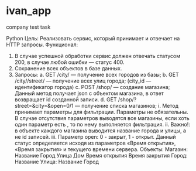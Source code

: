 # ivan_app
company test task 


Python
Цель:
Реализовать сервис, который принимает и отвечает на HTTP запросы.
Функционал:
1. В случае успешной обработки сервис должен отвечать статусом 200, в
случае любой ошибки — статус 400.
2. Сохранение всех объектов в базе данных.
3. Запросы:
a. GET /city/ — получение всех городов из базы;
b. GET /city//street/ — получение всех улиц города; (city_id —
идентификатор города)
c. POST /shop/ — создание магазина; Данный метод получает json c
объектом магазина, в ответ возвращает id созданной записи.
d. GET /shop/?street=&city=&open=0/1 — получение списка магазинов;
      i. Метод принимает параметры для фильтрации. Параметры не
         обязательны. В случае отсутствия параметров выводятся все
         магазины, если хоть один параметр есть , то по нему
         выполняется фильтрация.
      ii. Важно!: в объекте каждого магазина выводится название
          города и улицы, а не id записей.
      iii. Параметр open: 0 - закрыт, 1 - открыт. Данный статус
           определяется исходя из параметров «Время открытия»,
          «Время закрытия» и текущего времени сервера.
Объекты:
    Магазин:
        Название
        Город
        Улица
        Дом
        Время открытия
        Время закрытия
    Город:
        Название
    Улица:
      Название
      Город
